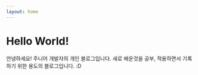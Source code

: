 ```yaml
---
layout: home
---
```

# Hello World!

안녕하세요! 주니어 개발자의 개인 블로그입니다. 새로 배운것을 공부, 적용하면서 기록하기 위한 용도의 블로그입니다. :D